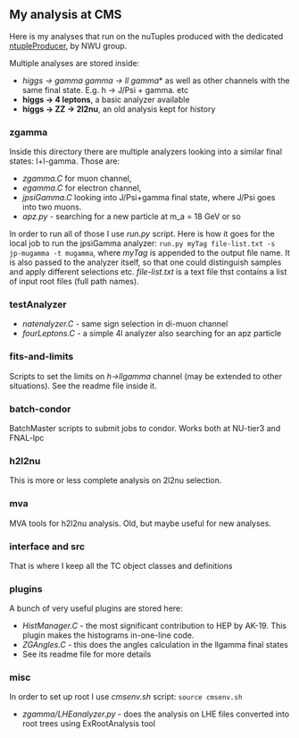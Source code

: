My analysis at CMS
------------------

Here is my analyses that run on the nuTuples produced with the dedicated [ntupleProducer][1], by NWU group.


Multiple analyses are stored inside:
 * **higgs &rarr; gamma* gamma &rarr; ll gamma** as well as other channels with the same final state. E.g. h &rarr; J/Psi + gamma. etc
 * **higgs &rarr; 4 leptons**, a basic analyzer available
 * **higgs &rarr; ZZ &rarr; 2l2nu**, an old analysis kept for history

### zgamma
Inside this directory there are multiple analyzers looking into a similar final states: l+l-gamma.
Those are:
  * *zgamma.C* for muon channel,
  * *egamma.C* for electron channel,
  * *jpsiGamma.C* looking into J/Psi+gamma final state, where J/Psi goes into two muons.
  * *apz.py* - searching for a new particle at m_a = 18 GeV or so

In order to run all of those I use *run.py* script. Here is how it goes for the local job to run the jpsiGamma analyzer:
```run.py myTag file-list.txt -s jp-mugamma -t mugamma```,
where *myTag* is appended to the output file name. It is  also passed to the analyzer itself, so that one could
distinguish samples and apply different selections etc. *file-list.txt* is  a text file thst contains a list of input root files
(full path names).

### testAnalyzer
  * *natenalyzer.C* - same sign selection in di-muon channel
  * *fourLeptons.C* - a simple 4l analyzer also searching for an apz particle

### fits-and-limits
Scripts to set the limits on *h&rarr;llgamma* channel (may be extended to other situations). See the readme file inside it.

### batch-condor
BatchMaster scripts to submit jobs to condor. Works both at NU-tier3 and FNAL-lpc


### h2l2nu
This is  more or less complete analysis on 2l2nu selection.

### mva
MVA tools for h2l2nu analysis. Old, but maybe useful for new analyses.

### interface and src
That is where I keep all the TC object classes and definitions

### plugins
A bunch of very useful plugins are stored here:
  * *HistManager.C* - the most significant contribution to HEP by AK-19. This plugin makes the histograms in-one-line code.
  * *ZGAngles.C* - this does the angles calculation in the llgamma final states
  * See its readme file for more details

### misc
In order to set up root I use *cmsenv.sh* script:
```source cmsenv.sh```

* *zgamma/LHEanalyzer.py* - does the analysis on LHE files converted into root trees using ExRootAnalysis tool

[1]: https://github.com/NWUHEP/ntupleProducer
